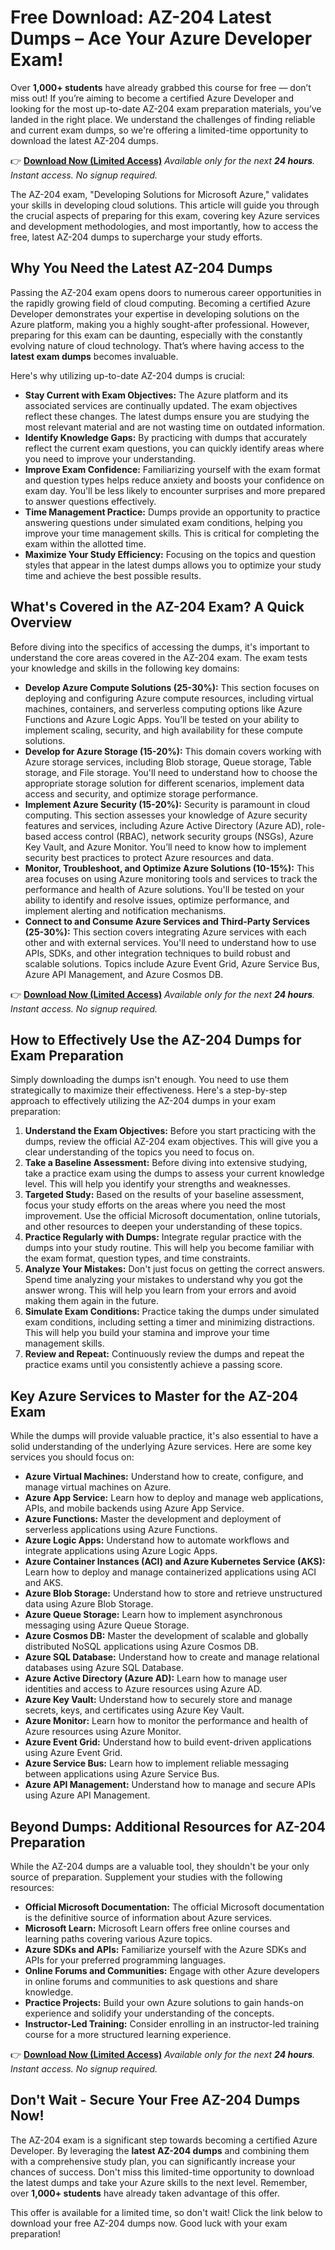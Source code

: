 # Free Download: AZ-204 Latest Dumps – Ace Your Azure Developer Exam!

Over **1,000+ students** have already grabbed this course for free — don’t miss out! If you’re aiming to become a certified Azure Developer and looking for the most up-to-date AZ-204 exam preparation materials, you’ve landed in the right place. We understand the challenges of finding reliable and current exam dumps, so we're offering a limited-time opportunity to download the latest AZ-204 dumps.

👉 [**Download Now (Limited Access)**](https://udemywork.com/az-204-latest-dumps)
_Available only for the next **24 hours**. Instant access. No signup required._

The AZ-204 exam, "Developing Solutions for Microsoft Azure," validates your skills in developing cloud solutions. This article will guide you through the crucial aspects of preparing for this exam, covering key Azure services and development methodologies, and most importantly, how to access the free, latest AZ-204 dumps to supercharge your study efforts.

## Why You Need the Latest AZ-204 Dumps

Passing the AZ-204 exam opens doors to numerous career opportunities in the rapidly growing field of cloud computing. Becoming a certified Azure Developer demonstrates your expertise in developing solutions on the Azure platform, making you a highly sought-after professional. However, preparing for this exam can be daunting, especially with the constantly evolving nature of cloud technology. That’s where having access to the **latest exam dumps** becomes invaluable.

Here's why utilizing up-to-date AZ-204 dumps is crucial:

*   **Stay Current with Exam Objectives:** The Azure platform and its associated services are continually updated. The exam objectives reflect these changes. The latest dumps ensure you are studying the most relevant material and are not wasting time on outdated information.
*   **Identify Knowledge Gaps:** By practicing with dumps that accurately reflect the current exam questions, you can quickly identify areas where you need to improve your understanding.
*   **Improve Exam Confidence:** Familiarizing yourself with the exam format and question types helps reduce anxiety and boosts your confidence on exam day. You'll be less likely to encounter surprises and more prepared to answer questions effectively.
*   **Time Management Practice:** Dumps provide an opportunity to practice answering questions under simulated exam conditions, helping you improve your time management skills. This is critical for completing the exam within the allotted time.
*   **Maximize Your Study Efficiency:** Focusing on the topics and question styles that appear in the latest dumps allows you to optimize your study time and achieve the best possible results.

## What's Covered in the AZ-204 Exam? A Quick Overview

Before diving into the specifics of accessing the dumps, it's important to understand the core areas covered in the AZ-204 exam. The exam tests your knowledge and skills in the following key domains:

*   **Develop Azure Compute Solutions (25-30%):** This section focuses on deploying and configuring Azure compute resources, including virtual machines, containers, and serverless computing options like Azure Functions and Azure Logic Apps. You’ll be tested on your ability to implement scaling, security, and high availability for these compute solutions.
*   **Develop for Azure Storage (15-20%):** This domain covers working with Azure storage services, including Blob storage, Queue storage, Table storage, and File storage. You'll need to understand how to choose the appropriate storage solution for different scenarios, implement data access and security, and optimize storage performance.
*   **Implement Azure Security (15-20%):** Security is paramount in cloud computing. This section assesses your knowledge of Azure security features and services, including Azure Active Directory (Azure AD), role-based access control (RBAC), network security groups (NSGs), Azure Key Vault, and Azure Monitor. You’ll need to know how to implement security best practices to protect Azure resources and data.
*   **Monitor, Troubleshoot, and Optimize Azure Solutions (10-15%):** This area focuses on using Azure monitoring tools and services to track the performance and health of Azure solutions. You'll be tested on your ability to identify and resolve issues, optimize performance, and implement alerting and notification mechanisms.
*   **Connect to and Consume Azure Services and Third-Party Services (25-30%):** This section covers integrating Azure services with each other and with external services. You'll need to understand how to use APIs, SDKs, and other integration techniques to build robust and scalable solutions. Topics include Azure Event Grid, Azure Service Bus, Azure API Management, and Azure Cosmos DB.

👉 [**Download Now (Limited Access)**](https://udemywork.com/az-204-latest-dumps)
_Available only for the next **24 hours**. Instant access. No signup required._

## How to Effectively Use the AZ-204 Dumps for Exam Preparation

Simply downloading the dumps isn't enough. You need to use them strategically to maximize their effectiveness. Here's a step-by-step approach to effectively utilizing the AZ-204 dumps in your exam preparation:

1.  **Understand the Exam Objectives:** Before you start practicing with the dumps, review the official AZ-204 exam objectives. This will give you a clear understanding of the topics you need to focus on.
2.  **Take a Baseline Assessment:** Before diving into extensive studying, take a practice exam using the dumps to assess your current knowledge level. This will help you identify your strengths and weaknesses.
3.  **Targeted Study:** Based on the results of your baseline assessment, focus your study efforts on the areas where you need the most improvement. Use the official Microsoft documentation, online tutorials, and other resources to deepen your understanding of these topics.
4.  **Practice Regularly with Dumps:** Integrate regular practice with the dumps into your study routine. This will help you become familiar with the exam format, question types, and time constraints.
5.  **Analyze Your Mistakes:** Don't just focus on getting the correct answers. Spend time analyzing your mistakes to understand why you got the answer wrong. This will help you learn from your errors and avoid making them again in the future.
6.  **Simulate Exam Conditions:** Practice taking the dumps under simulated exam conditions, including setting a timer and minimizing distractions. This will help you build your stamina and improve your time management skills.
7.  **Review and Repeat:** Continuously review the dumps and repeat the practice exams until you consistently achieve a passing score.

## Key Azure Services to Master for the AZ-204 Exam

While the dumps will provide valuable practice, it's also essential to have a solid understanding of the underlying Azure services. Here are some key services you should focus on:

*   **Azure Virtual Machines:** Understand how to create, configure, and manage virtual machines on Azure.
*   **Azure App Service:** Learn how to deploy and manage web applications, APIs, and mobile backends using Azure App Service.
*   **Azure Functions:** Master the development and deployment of serverless applications using Azure Functions.
*   **Azure Logic Apps:** Understand how to automate workflows and integrate applications using Azure Logic Apps.
*   **Azure Container Instances (ACI) and Azure Kubernetes Service (AKS):** Learn how to deploy and manage containerized applications using ACI and AKS.
*   **Azure Blob Storage:** Understand how to store and retrieve unstructured data using Azure Blob Storage.
*   **Azure Queue Storage:** Learn how to implement asynchronous messaging using Azure Queue Storage.
*   **Azure Cosmos DB:** Master the development of scalable and globally distributed NoSQL applications using Azure Cosmos DB.
*   **Azure SQL Database:** Understand how to create and manage relational databases using Azure SQL Database.
*   **Azure Active Directory (Azure AD):** Learn how to manage user identities and access to Azure resources using Azure AD.
*   **Azure Key Vault:** Understand how to securely store and manage secrets, keys, and certificates using Azure Key Vault.
*   **Azure Monitor:** Learn how to monitor the performance and health of Azure resources using Azure Monitor.
*   **Azure Event Grid:** Understand how to build event-driven applications using Azure Event Grid.
*   **Azure Service Bus:** Learn how to implement reliable messaging between applications using Azure Service Bus.
*   **Azure API Management:** Understand how to manage and secure APIs using Azure API Management.

## Beyond Dumps: Additional Resources for AZ-204 Preparation

While the AZ-204 dumps are a valuable tool, they shouldn't be your only source of preparation. Supplement your studies with the following resources:

*   **Official Microsoft Documentation:** The official Microsoft documentation is the definitive source of information about Azure services.
*   **Microsoft Learn:** Microsoft Learn offers free online courses and learning paths covering various Azure topics.
*   **Azure SDKs and APIs:** Familiarize yourself with the Azure SDKs and APIs for your preferred programming languages.
*   **Online Forums and Communities:** Engage with other Azure developers in online forums and communities to ask questions and share knowledge.
*   **Practice Projects:** Build your own Azure solutions to gain hands-on experience and solidify your understanding of the concepts.
*   **Instructor-Led Training:** Consider enrolling in an instructor-led training course for a more structured learning experience.

👉 [**Download Now (Limited Access)**](https://udemywork.com/az-204-latest-dumps)
_Available only for the next **24 hours**. Instant access. No signup required._

## Don't Wait - Secure Your Free AZ-204 Dumps Now!

The AZ-204 exam is a significant step towards becoming a certified Azure Developer. By leveraging the **latest AZ-204 dumps** and combining them with a comprehensive study plan, you can significantly increase your chances of success. Don't miss this limited-time opportunity to download the latest dumps and take your Azure skills to the next level. Remember, over **1,000+ students** have already taken advantage of this offer.

This offer is available for a limited time, so don't wait! Click the link below to download your free AZ-204 dumps now. Good luck with your exam preparation!
